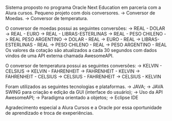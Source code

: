 Sistema proposto no programa Oracle Next Education em parceria com a Alura cursos.
Pequeno projeto com dois conversores.
-> Conversor de Moedas.
-> Conversor de temperatura.

O conversor de moedas possui as seguintes conversões:
-> REAL - DOLAR
-> REAL - EURO
-> REAL - LIBRAS-ESTERLINAS
-> REAL - PESO CHILENO
-> REAL PESO ARGENTINO
-> DOLAR - REAL
-> EURO - REAL
-> LIBRAS-ESTERLINAS - REAL
-> PESO CHILENO - REAL
-> PESO ARGENTINO - REAL
Os valores da cotação são atualizados a cada 30 segundos com dados vindos de uma API externa chamada AwesomeAPI.

O conversor de temperatura possui as seguintes conversões:
-> KELVIN - CELSIUS
-> KELVIN - FAHRENHEIT
-> FAHRENHEIT - KELVIN
-> FAHRENHEIT - CELSIUS
-> CELSIUS - FAHRENHEIT
-> CELSIUS - KELVIN

Foram utilizados as seguintes tecnologias e plataformas.
-> JAVA;
-> JAVA SWING para criação e edição da GUI (interface do usuário);
-> Uso da API AwesomeAPI;
-> Paradigma orientado a objetos;
-> Eclipse IDE

Agradecimento especial a Alura Cursos e a Oracle por essa oportunidade de aprendizado e troca de exeperiências.



